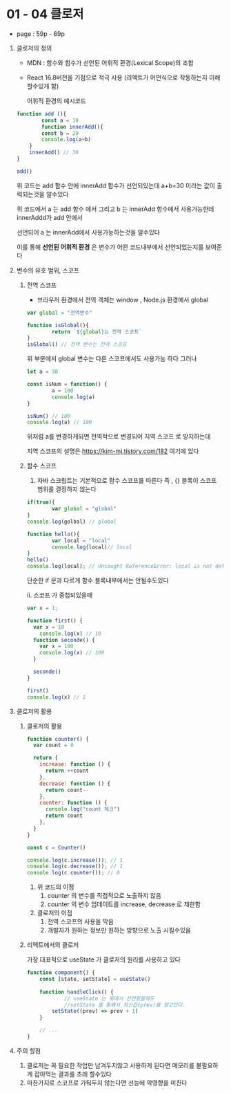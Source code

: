 # 01 - 04 클로저

- page : 59p - 69p
1.  클로저의 정의 
    - MDN : 함수와 함수가 선언된 어휘적 환경(Lexical Scope)의 조합
    - React 16.8버전을 기점으로  적극 사용 (리액트가 어떤식으로 작동하는지 이해할수있게 함)
        
        어휘적 환경의 예시코드
        
    
    ```jsx
    function add (){
    		const a = 10
    		function innerAdd(){
    		const b = 20
    		console.log(a+b)
    	}
    	innerAdd() // 30
    }
    
    add()
    ```
    
    위 코드는 add 함수 안에 innerAdd 함수가 선언되있는데 a+b=30 이라는 값이 출력되는것을 알수있다 
    
     위 코드에서 a 는  add 함수 에서 그리고 b 는 innerAdd 함수에서 사용가능한데 innerAddd가 add 안에서 
    
    선언되어  a 는 innerAdd에서 사용가능하는것을 알수있다 
    
    이를 통해 **선언된 어휘적 환경** 은 변수가 어떤 코드내부에서 선언되었는지를 보여준다 
    
2. 변수의 유호 범위, 스코프
    1. 전역 스코프
        - 브라우저 환경에서 전역 객체는 window , Node.js 환경에서 global
        
        ```jsx
        var global = "전역변수"
        
        function isGlobal(){
        		return `${global}는 전역 스코프`
        }
        isGlobal() // 전역 변수는 전역 스코프
        ```
        
        위 부분에서 global 변수는 다른 스코프에서도 사용가능 하다 그러나 
        
        ```jsx
        let a = 50
        
        const isNum = function() { 
        		a = 100 
        		console.log(a)
        }
        
        isNum() // 100
        console.log(a) // 100
        ```
        
        위처럼 a를 변경하게되면 전역적으로 변경되어  지역 스코프 로 방지하는데 
        
        지역 스코프의  설명은 https://kim-mj.tistory.com/182 여기에 있다 
        
    2. 함수 스코프
        1. 자바 스크립트는 기본적으로 함수 스코프를 따른다 즉 , {} 블록이 스코프 범위를 결정하지 않는다 
        
        ```jsx
        if(true){
        		var global = "global"
        }
        console.log(golbal) // global
        
        function hello(){
        		var local = "local"
        		console.log(local)// local
        }
        hello()
        console.log(local); // Uncaught ReferenceError: local is not defined
        ```
        
        단순한 if 문과 다르게 함수 블록내부에서는 안될수도있다 
        
        ii.  스코프 가 중첩되있을때 
        
        ```jsx
        var x = 1;
        
        function first() {
          var x = 10
        	console.log(x) // 10
          function seconde() {
            var x = 100
            console.log(x) // 100
          }
        
          seconde()
        }
        
        first()
        console.log(x) // 1 
        ```
        
3. 클로저의 활용
    1. 클로저의 활용
        
        ```jsx
        function counter() {
          var count = 0
        
          return {
            increase: function () {
              return ++count
            },
            decrease: function () {
              return count--
            },
            counter: function () {
              console.log("count 체크")
              return count
            },
          }
        }
        
        const c = Counter()
        
        console.log(c.increase()); // 1
        console.log(c.decrease()); // 1
        console.log(c.counter()); // 0
        
        ```
        
        1. 위 코드의 이점
            1. counter 의 변수를 직접적으로 노출하지 않음 
            2. counter 의 변수 업데이트를 increase, decrease 로 제한함
        2. 클로저의 이점
            1. 전역 스코프의 사용을 막음
            2. 개발자가 원하는 정보만 원하는 방향으로 노출 시킬수있음
    2. 리액트에서의 클로저
        
        가장 대표적으로 useState 가 클로저의 원리를 사용하고  있다 
        
        ```jsx
        function component() {
            const [state, setState] = useState()
        	
            function handleClick() {
        		    // useState 는 위에서 선언됬음에도 
        		    //setState 를 통해서 최신값(prev)를 알고있다.
                setState((prev) => prev + 1)
            }
        
            // ...
        }
        ```
        
4. 주의 할점 
    1. 클로저는 꼭 필요한 작업만 남겨두지않고 사용하게 된다면 메모리를 불필요하게 잡아먹는 결과를 초래 할수있다 
    2. 마찬가지로 스코프로 가둬두지 않는다면 선능에 악영향을 미친다